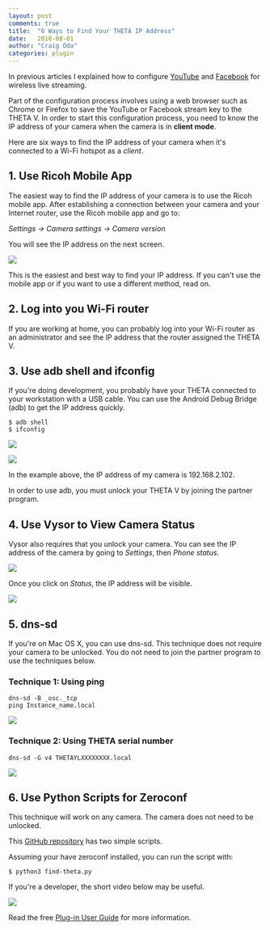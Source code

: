 ```yaml
---
layout: post
comments: true
title:  "6 Ways to Find Your THETA IP Address"
date:   2018-08-01
author: "Craig Oda"
categories: plugin
---
```


In previous articles I explained how to configure [YouTube](http://theta360.guide/blog/streaming/2018/07/30/wireless-live-streaming.html) 
and [Facebook](http://theta360.guide/blog/streaming/2018/07/31/facebook-wireless.html)
for wireless live streaming.

Part of the configuration process involves using a web browser such as Chrome or
Firefox to save the YouTube or Facebook stream key to the THETA V. In order to 
start this configuration process, you need to know the IP address of your camera
when the camera is in **client mode**.

Here are six ways to find the IP address of your camera when it's connected to a Wi-Fi
hotspot as a *client*.

## 1. Use Ricoh Mobile App

The easiest way to find the IP address of your camera is to use the Ricoh mobile
app. After establishing a connection between your camera and your Internet router, use
the Ricoh mobile app and go to:

*Settings -> Camera settings -> Camera version*

You will see the IP address on the next screen.

![](/blog/img/2018-08/find-ip/mobile-ip.png)

This is the easiest and best way to find your IP address. If you can't use the
mobile app or if you want to use a different method, read on.

## 2. Log into you Wi-Fi router

If you are working at home, you can probably log into your Wi-Fi router
as an administrator and see the IP address that the router assigned the THETA V.

## 3. Use adb shell and ifconfig

If you're doing development, you probably have your THETA connected to your 
workstation with a USB cable. You can use the Android Debug Bridge (adb) to
get the IP address quickly.

    $ adb shell
    $ ifconfig

![](/blog/img/2018-08/find-ip/adb-shell.png)

![](/blog/img/2018-08/find-ip/mobile-ip.png)

In the example above, the IP address of my camera is 192.168.2.102.

In order to use adb, you must unlock your THETA V by joining the partner program.

## 4. Use Vysor to View Camera Status

Vysor also requires that you unlock your camera.  You can see the IP
address of the camera by going to *Settings*, then *Phone status*.

![](/blog/img/2018-08/find-ip/phone-status.png)

Once you click on *Status*, the IP address will be visible.


![](/blog/img/2018-08/find-ip/ip-address.png)

## 5. dns-sd

If you're on Mac OS X, you can use dns-sd. This technique does not
require your camera to be unlocked. You do not need to join the
partner program to use the techniques below.

### Technique 1: Using ping

    dns-sd -B _osc._tcp
    ping Instance_name.local

![](/blog/img/2018-08/find-ip/ping.png)

### Technique 2: Using THETA serial number

    dns-sd -G v4 THETAYLXXXXXXXX.local

![](/blog/img/2018-08/find-ip/dns-sd.png)

## 6. Use Python Scripts for Zeroconf

This technique will work on any camera. The camera does not 
need to be unlocked.

This [GitHub repository](https://github.com/codetricity/theta-client-mode) 
has two simple scripts.

Assuming your have zeroconf installed, you can run the script with:

    $ python3 find-theta.py

If you're a developer, the short video below may be useful.

[![](/blog/img/2018-08/find-ip/dns-sd.png)](https://youtu.be/z_9elAmeXv4)



Read the free 
[Plug-in User Guide](http://theta360.guide/plugin/) 
for more information. 